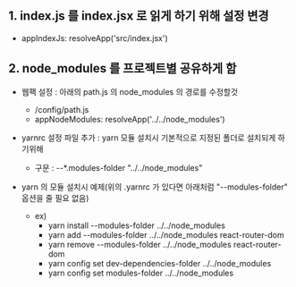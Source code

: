 ## 1. index.js 를 index.jsx 로 읽게 하기 위해 설정 변경

-   appIndexJs: resolveApp('src/index.jsx')

## 2. node_modules 를 프로젝트별 공유하게 함

-   웹팩 설정 : 아래의 path.js 의 node_modules 의 경로를 수정할것

    -   /config/path.js
    -   appNodeModules: resolveApp('../../node_modules')

-   yarnrc 설정 파일 추가 : yarn 모듈 설치시 기본적으로 지정된 폴더로 설치되게 하기위해

    -   구문 : --\*.modules-folder "../../node_modules"

-   yarn 의 모듈 설치시 예제(위의 .yarnrc 가 있다면 아래처럼 "--modules-folder" 옵션을 줄 필요 없음)
    -   ex)
        -   yarn install --modules-folder ../../node_modules
        -   yarn add --modules-folder ../../node_modules react-router-dom
        -   yarn remove --modules-folder ../../node_modules react-router-dom
        -   yarn config set dev-dependencies-folder ../../node_modules
        -   yarn config set modules-folder ../../node_modules
